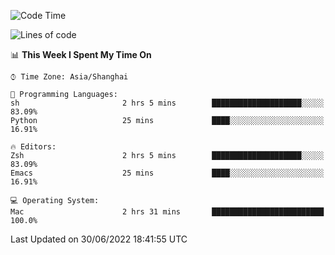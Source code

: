 <!--START_SECTION:waka-->
![Code Time](http://img.shields.io/badge/Code%20Time-0%20secs-blue)

![Lines of code](https://img.shields.io/badge/From%20Hello%20World%20I%27ve%20Written-22%20Thousand%20lines%20of%20code-blue)

📊 **This Week I Spent My Time On** 

```text
⌚︎ Time Zone: Asia/Shanghai

💬 Programming Languages: 
sh                       2 hrs 5 mins        ████████████████████░░░░░   83.09% 
Python                   25 mins             ████░░░░░░░░░░░░░░░░░░░░░   16.91%

🔥 Editors: 
Zsh                      2 hrs 5 mins        ████████████████████░░░░░   83.09% 
Emacs                    25 mins             ████░░░░░░░░░░░░░░░░░░░░░   16.91%

💻 Operating System: 
Mac                      2 hrs 31 mins       █████████████████████████   100.0%

```


 Last Updated on 30/06/2022 18:41:55 UTC
<!--END_SECTION:waka-->
